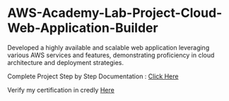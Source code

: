 # AWS-Academy-Lab-Project-Cloud-Web-Application-Builder
Developed a highly available and scalable web application leveraging various AWS services and features, demonstrating proficiency in cloud architecture and deployment strategies.


Complete Project Step by Step Documentation : [Click Here](https://github.com/Sowmya74/AWS-Academy-Lab-Project-Cloud-Web-Application-Builder/blob/1af750b5243347a6f3e82ed2db69edbf6b2d7d4a/Cloud%20Web%20Application%20Builder%20Documentation.pdf)

Verify my certification in credly [Here](https://www.credly.com/go/RT5PGGLI)

